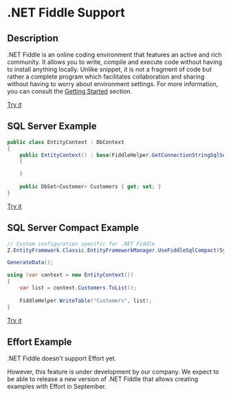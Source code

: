 # .NET Fiddle Support

## Description
.NET Fiddle is an online coding environment that features an active and rich community. It allows you to write, compile and execute code without having to install anything locally. Unlike snippet, it is not a fragment of code but rather a complete program which facilitates collaboration and sharing without having to worry about environment settings. For more information, you can consult the [Getting Started](https://dotnetfiddle.net/GettingStarted/) section.

[Try it](https://dotnetfiddle.net/)

## SQL Server Example
```csharp
public class EntityContext : DbContext
{
	public EntityContext() : base(FiddleHelper.GetConnectionStringSqlServer())
	{

	}
	
	public DbSet<Customer> Customers { get; set; }
}
```

[Try it](https://dotnetfiddle.net/thNOFY)

## SQL Server Compact Example
```csharp
// Custom configuration specific for .NET Fiddle
Z.EntityFramework.Classic.EntityFrameworkManager.UseFiddleSqlCompact(System.Data.Entity.SqlServerCompact.SqlCeProviderServices.Instance, System.Data.SqlServerCe.SqlCeProviderFactory.Instance);

GenerateData();

using (var context = new EntityContext())
{
	var list = context.Customers.ToList();
	
	FiddleHelper.WriteTable("Customers", list);			
}
```

[Try it](https://dotnetfiddle.net/aw6MDk)

## Effort Example
 .NET Fiddle doesn't support Effort yet.

However, this feature is under development by our company. We expect to be able to release a new version of .NET Fiddle that allows creating examples with Effort in September.
